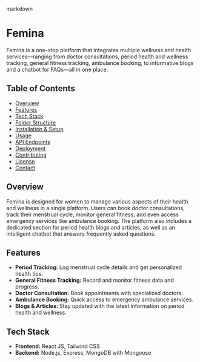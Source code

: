 markdown
# Femina

Femina is a one-stop platform that integrates multiple wellness and health services—ranging from doctor consultations, period health and wellness tracking, general fitness tracking, ambulance booking, to informative blogs and a chatbot for FAQs—all in one place.

## Table of Contents

- [Overview](#overview)
- [Features](#features)
- [Tech Stack](#tech-stack)
- [Folder Structure](#folder-structure)
- [Installation & Setup](#installation--setup)
- [Usage](#usage)
- [API Endpoints](#api-endpoints)
- [Deployment](#deployment)
- [Contributing](#contributing)
- [License](#license)
- [Contact](#contact)

## Overview

Femina is designed for women to manage various aspects of their health and wellness in a single platform. Users can book doctor consultations, track their menstrual cycle, monitor general fitness, and even access emergency services like ambulance booking. The platform also includes a dedicated section for period health blogs and articles, as well as an intelligent chatbot that answers frequently asked questions.

## Features

- **Period Tracking:** Log menstrual cycle details and get personalized health tips.
- **General Fitness Tracking:** Record and monitor fitness data and progress.
- **Doctor Consultation:** Book appointments with specialized doctors.
- **Ambulance Booking:** Quick access to emergency ambulance services.
- **Blogs & Articles:** Stay updated with the latest information on period health and wellness.

## Tech Stack

- **Frontend:** React JS, Tailwind CSS
- **Backend:** Node.js, Express, MongoDB with Mongoose


